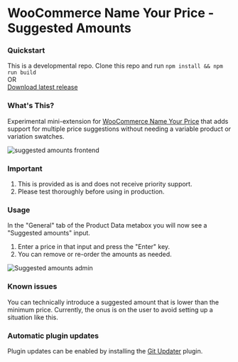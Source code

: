 # WooCommerce Name Your Price - Suggested Amounts

### Quickstart

This is a developmental repo. Clone this repo and run `npm install && npm run build`   
OR    
[Download latest release](https://github.com/kathyisawesome/wc-mnm-price/releases/latest/download/wc-nyp-suggested-amounts.zip)


### What's This?

Experimental mini-extension for [WooCommerce Name Your Price](https://woocommerce.com/products/name-your-price/) that adds support for multiple price suggestions without needing a variable product or variation swatches.

![suggested amounts frontend](https://user-images.githubusercontent.com/507025/136436156-c5677090-066c-4a3b-85e5-0c0829d0522d.gif)

### Important

1. This is provided as is and does not receive priority support.
2. Please test thoroughly before using in production.

### Usage

In the "General" tab of the Product Data metabox you will now see a "Suggested amounts" input.

1. Enter a price in that input and press the "Enter" key.
2. You can remove or re-order the amounts as needed.

![Suggested amounts admin](https://user-images.githubusercontent.com/507025/139334711-0fcfd607-b317-4691-b49b-f7269250326b.gif)

### Known issues

You can technically introduce a suggested amount that is lower than the minimum price. Currently, the onus is on the user to avoid setting up a situation like this.

### Automatic plugin updates

Plugin updates can be enabled by installing the [Git Updater](https://git-updater.com/) plugin.
